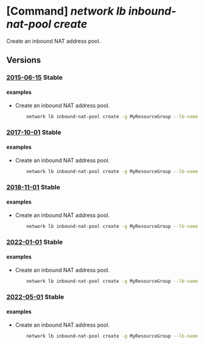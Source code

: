 # [Command] _network lb inbound-nat-pool create_

Create an inbound NAT address pool.

## Versions

### [2015-06-15](/Resources/mgmt-plane/L3N1YnNjcmlwdGlvbnMve30vcmVzb3VyY2Vncm91cHMve30vcHJvdmlkZXJzL21pY3Jvc29mdC5uZXR3b3JrL2xvYWRiYWxhbmNlcnMve30=/2015-06-15.xml) **Stable**

<!-- mgmt-plane /subscriptions/{}/resourcegroups/{}/providers/microsoft.network/loadbalancers/{} 2015-06-15 properties.inboundNatPools[] -->

#### examples

- Create an inbound NAT address pool.
    ```bash
        network lb inbound-nat-pool create -g MyResourceGroup --lb-name MyLb -n MyNatPool --protocol Tcp --frontend-port-range-start 80 --frontend-port-range-end 89 --backend-port 80 --frontend-ip MyFrontendIp
    ```

### [2017-10-01](/Resources/mgmt-plane/L3N1YnNjcmlwdGlvbnMve30vcmVzb3VyY2Vncm91cHMve30vcHJvdmlkZXJzL21pY3Jvc29mdC5uZXR3b3JrL2xvYWRiYWxhbmNlcnMve30=/2017-10-01.xml) **Stable**

<!-- mgmt-plane /subscriptions/{}/resourcegroups/{}/providers/microsoft.network/loadbalancers/{} 2017-10-01 properties.inboundNatPools[] -->

#### examples

- Create an inbound NAT address pool.
    ```bash
        network lb inbound-nat-pool create -g MyResourceGroup --lb-name MyLb -n MyNatPool --protocol Tcp --frontend-port-range-start 80 --frontend-port-range-end 89 --backend-port 80 --frontend-ip MyFrontendIp
    ```

### [2018-11-01](/Resources/mgmt-plane/L3N1YnNjcmlwdGlvbnMve30vcmVzb3VyY2Vncm91cHMve30vcHJvdmlkZXJzL21pY3Jvc29mdC5uZXR3b3JrL2xvYWRiYWxhbmNlcnMve30=/2018-11-01.xml) **Stable**

<!-- mgmt-plane /subscriptions/{}/resourcegroups/{}/providers/microsoft.network/loadbalancers/{} 2018-11-01 properties.inboundNatPools[] -->

#### examples

- Create an inbound NAT address pool.
    ```bash
        network lb inbound-nat-pool create -g MyResourceGroup --lb-name MyLb -n MyNatPool --protocol Tcp --frontend-port-range-start 80 --frontend-port-range-end 89 --backend-port 80 --frontend-ip MyFrontendIp
    ```

### [2022-01-01](/Resources/mgmt-plane/L3N1YnNjcmlwdGlvbnMve30vcmVzb3VyY2Vncm91cHMve30vcHJvdmlkZXJzL21pY3Jvc29mdC5uZXR3b3JrL2xvYWRiYWxhbmNlcnMve30=/2022-01-01.xml) **Stable**

<!-- mgmt-plane /subscriptions/{}/resourcegroups/{}/providers/microsoft.network/loadbalancers/{} 2022-01-01 properties.inboundNatPools[] -->

#### examples

- Create an inbound NAT address pool.
    ```bash
        network lb inbound-nat-pool create -g MyResourceGroup --lb-name MyLb -n MyNatPool --protocol Tcp --frontend-port-range-start 80 --frontend-port-range-end 89 --backend-port 80 --frontend-ip MyFrontendIp
    ```

### [2022-05-01](/Resources/mgmt-plane/L3N1YnNjcmlwdGlvbnMve30vcmVzb3VyY2Vncm91cHMve30vcHJvdmlkZXJzL21pY3Jvc29mdC5uZXR3b3JrL2xvYWRiYWxhbmNlcnMve30=/2022-05-01.xml) **Stable**

<!-- mgmt-plane /subscriptions/{}/resourcegroups/{}/providers/microsoft.network/loadbalancers/{} 2022-05-01 properties.inboundNatPools[] -->

#### examples

- Create an inbound NAT address pool.
    ```bash
        network lb inbound-nat-pool create -g MyResourceGroup --lb-name MyLb -n MyNatPool --protocol Tcp --frontend-port-range-start 80 --frontend-port-range-end 89 --backend-port 80 --frontend-ip MyFrontendIp
    ```
